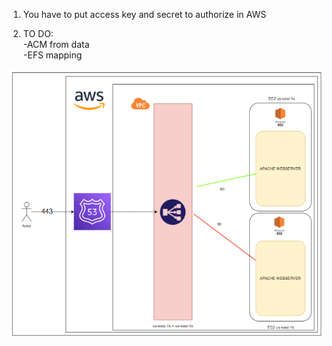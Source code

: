 1) You have to put access key and secret to authorize in AWS  

2) TO DO:  
-ACM from data  
-EFS mapping  


![Diagram](diagram.png)
